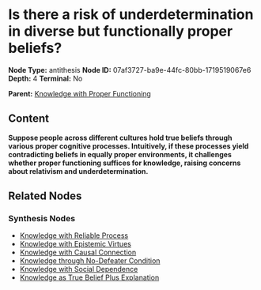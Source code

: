 # Is there a risk of underdetermination in diverse but functionally proper beliefs?

**Node Type:** antithesis
**Node ID:** 07af3727-ba9e-44fc-80bb-1719519067e6
**Depth:** 4
**Terminal:** No

**Parent:** [Knowledge with Proper Functioning](knowledge-with-proper-functioning-synthesis-c0d84f54-4d9d-4583-bfe0-5bcecbb15051.md)

## Content

**Suppose people across different cultures hold true beliefs through various proper cognitive processes. Intuitively, if these processes yield contradicting beliefs in equally proper environments, it challenges whether proper functioning suffices for knowledge, raising concerns about relativism and underdetermination.**

## Related Nodes

### Synthesis Nodes

- [Knowledge with Reliable Process](knowledge-with-reliable-process-synthesis-e4581432-cf2f-4bb9-b434-1fe44f54af59.md)
- [Knowledge with Epistemic Virtues](knowledge-with-epistemic-virtues-synthesis-d8d72f5d-2784-4712-9d48-5b58a3aab725.md)
- [Knowledge with Causal Connection](knowledge-with-causal-connection-synthesis-a392d564-81be-4b44-be22-1a9473444539.md)
- [Knowledge through No-Defeater Condition](knowledge-through-no-defeater-condition-synthesis-c14a9572-4811-421b-b1d9-f7b742c82c07.md)
- [Knowledge with Social Dependence](knowledge-with-social-dependence-synthesis-fc354447-c01f-46bb-acbe-9c731788a3ac.md)
- [Knowledge as True Belief Plus Explanation](knowledge-as-true-belief-plus-explanation-synthesis-ef46a471-0ffe-452a-8380-345de7e61079.md)
